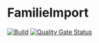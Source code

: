 # FamilieImport

[![Build](https://github.com/royviggo/FamilieImport/actions/workflows/build.yml/badge.svg)](https://github.com/royviggo/FamilieImport/actions/workflows/build.yml)
[![Quality Gate Status](https://sonarcloud.io/api/project_badges/measure?project=royviggo_FamilieImport&metric=alert_status)](https://sonarcloud.io/summary/new_code?id=royviggo_FamilieImport)
